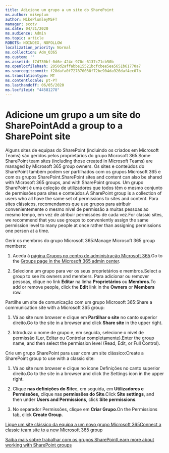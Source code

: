 ```yaml
---
title: Adicione um grupo a um site do SharePoint
ms.author: mikeplum
author: MikePlumleyMSFT
manager: scotv
ms.date: 04/21/2020
ms.audience: Admin
ms.topic: article
ROBOTS: NOINDEX, NOFOLLOW
localization_priority: Normal
ms.collection: Adm_O365
ms.custom: ''
ms.assetid: f7d730bf-0d6e-424c-970c-6137c71cb50b
ms.openlocfilehash: 2050d2affabbe15521bcfcbee5ea5651b61770a7
ms.sourcegitcommit: f28dafa0f727870038f72bc904da926daf4ec07b
ms.translationtype: MT
ms.contentlocale: pt-PT
ms.lasthandoff: 06/05/2020
ms.locfileid: "44581278"
---
```

# <a name="add-a-group-to-a-sharepoint-site"></a><span data-ttu-id="01409-102">Adicione um grupo a um site do SharePoint</span><span class="sxs-lookup"><span data-stu-id="01409-102">Add a group to a SharePoint site</span></span>

<span data-ttu-id="01409-103">Alguns sites de equipas do SharePoint (incluindo os criados em Microsoft Teams) são geridos pelos proprietários do grupo Microsoft 365.</span><span class="sxs-lookup"><span data-stu-id="01409-103">Some SharePoint team sites (including those created in Microsoft Teams) are managed by Microsoft 365 group owners.</span></span> <span data-ttu-id="01409-104">Os sites e conteúdos do SharePoint também podem ser partilhados com os grupos Microsoft 365 e com os grupos SharePoint.</span><span class="sxs-lookup"><span data-stu-id="01409-104">SharePoint sites and content can also be shared with Microsoft 365 groups, and with SharePoint groups.</span></span> <span data-ttu-id="01409-105">Um grupo SharePoint é uma coleção de utilizadores que todos têm o mesmo conjunto de permissões para sites e conteúdos.</span><span class="sxs-lookup"><span data-stu-id="01409-105">A SharePoint group is a collection of users who all have the same set of permissions to sites and content.</span></span> <span data-ttu-id="01409-106">Para sites clássicos, recomendamos que use grupos para atribuir convenientemente o mesmo nível de permissão a muitas pessoas ao mesmo tempo, em vez de atribuir permissões de cada vez.</span><span class="sxs-lookup"><span data-stu-id="01409-106">For classic sites, we recommend that you use groups to conveniently assign the same permission level to many people at once rather than assigning permissions one person at a time.</span></span>
  
<span data-ttu-id="01409-107">Gerir os membros do grupo Microsoft 365:</span><span class="sxs-lookup"><span data-stu-id="01409-107">Manage Microsoft 365 group members:</span></span>
  
1. <span data-ttu-id="01409-108">Aceda à [página Grupos no centro de administração Microsoft 365](https://portal.office.com/adminportal/home#/groups).</span><span class="sxs-lookup"><span data-stu-id="01409-108">Go to the [Groups page in the Microsoft 365 admin center](https://portal.office.com/adminportal/home#/groups).</span></span>
    
2. <span data-ttu-id="01409-109">Selecione um grupo para ver os seus proprietários e membros.</span><span class="sxs-lookup"><span data-stu-id="01409-109">Select a group to see its owners and members.</span></span> <span data-ttu-id="01409-110">Para adicionar ou remover pessoas, clique no link **Editar** na linha **Proprietários** ou **Membros.**</span><span class="sxs-lookup"><span data-stu-id="01409-110">To add or remove people, click the **Edit** link in the **Owners** or **Members** row.</span></span> 
    
<span data-ttu-id="01409-111">Partilhe um site de comunicação com um grupo Microsoft 365:</span><span class="sxs-lookup"><span data-stu-id="01409-111">Share a communication site with a Microsoft 365 group:</span></span>
  
1. <span data-ttu-id="01409-112">Vá ao site num browser e clique em **Partilhar o site** no canto superior direito.</span><span class="sxs-lookup"><span data-stu-id="01409-112">Go to the site in a browser and click **Share site** in the upper right.</span></span> 
    
2. <span data-ttu-id="01409-113">Introduza o nome de grupo e, em seguida, selecione o nível de permissão (Ler, Editar ou Controlar completamente).</span><span class="sxs-lookup"><span data-stu-id="01409-113">Enter the group name, and then select the permission level (Read, Edit, or Full Control).</span></span>
    
<span data-ttu-id="01409-114">Crie um grupo SharePoint para usar com um site clássico:</span><span class="sxs-lookup"><span data-stu-id="01409-114">Create a SharePoint group to use with a classic site:</span></span>
  
1. <span data-ttu-id="01409-115">Vá ao site num browser e clique no ícone Definições no canto superior direito.</span><span class="sxs-lookup"><span data-stu-id="01409-115">Go to the site in a browser and click the Settings icon in the upper right.</span></span>
    
2. <span data-ttu-id="01409-116">Clique **nas definições do Site**e, em seguida, em **Utilizadores e Permissões,** clique nas **permissões do Site**.</span><span class="sxs-lookup"><span data-stu-id="01409-116">Click **Site settings**, and then under **Users and Permissions**, click **Site permissions**.</span></span>
    
3. <span data-ttu-id="01409-117">No separador Permissões, clique em **Criar Grupo**.</span><span class="sxs-lookup"><span data-stu-id="01409-117">On the Permissions tab, click **Create Group**.</span></span>
    
[<span data-ttu-id="01409-118">Ligue um site clássico da equipa a um novo grupo Microsoft 365</span><span class="sxs-lookup"><span data-stu-id="01409-118">Connect a classic team site to a new Microsoft 365 group</span></span>](https://go.microsoft.com/fwlink/?linkid=2008654)
  
[<span data-ttu-id="01409-119">Saiba mais sobre trabalhar com os grupos SharePoint</span><span class="sxs-lookup"><span data-stu-id="01409-119">Learn more about working with SharePoint groups</span></span>](https://go.microsoft.com/fwlink/?linkid=874658)
  

